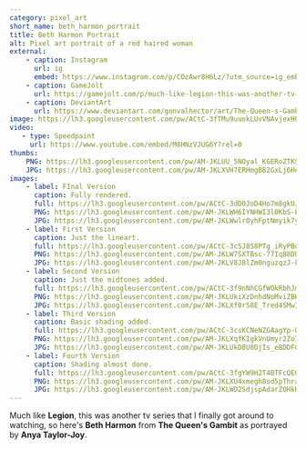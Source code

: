 ```yaml
---
category: pixel_art
short_name: beth_harmon_portrait
title: Beth Harmon Portrait
alt: Pixel art portrait of a red haired woman
external:
    - caption: Instagram
      url: ig
      embed: https://www.instagram.com/p/COzAwr8H6Lz/?utm_source=ig_embed&amp;utm_campaign=loading
    - caption: GameJolt
      url: https://gamejolt.com/p/much-like-legion-this-was-another-tv-series-that-i-finally-got-aro-gisjqzdj
    - caption: DeviantArt
      url: https://www.deviantart.com/gonvalhector/art/The-Queen-s-Gambit-879352538
image: https://lh3.googleusercontent.com/pw/ACtC-3fTMu9uuokLUvVNAvjexHQdDUsnLF0oGgrsCEbPq8eYS5pcYZEdzZmCfv23AJw2BP4m-DPKu0LyTdgn3J9kxnWJcYC9LdcXxhLuuxHnXFMftQqWgT4vkIVwGL3k19EOUEr0jOuvLiIiUsPbrQ3Ox8hD=w1200-h630-no?authuser=0
video:
   - type: Speedpaint
     url: https://www.youtube.com/embed/M8HNzVJUG6Y?rel=0
thumbs:
    PNG: https://lh3.googleusercontent.com/pw/AM-JKLUU_5NOyal_KGERoZTKSENsbjOdHHV3p60TkPi72o9Zf7JNh7z65pBMi5aJiPEoyaikZnnp_YQC5SCMX7emlkSKacBWGbohLEbv2NblUFusO3L_Wl5tOiRr4XSfXRrg8NIGpm3z4uZk4czoa-0LVClf
    JPG: https://lh3.googleusercontent.com/pw/AM-JKLXVH7ERHmgBB2GxLj6HexoefHVel-TzNsbu3yHoxE_lFSRYSEu0avdogCA6vPczGYAvV4kwc0IpXMOKQRHTClSa63cC3OTb1eUPuJEbj33HSH9mheLxISdXvixGEndS2g8GBlvkQOwTQgCglp55feGb
images:
    - label: FInal Version
      caption: Fully rendered.
      full: https://lh3.googleusercontent.com/pw/ACtC-3dD0JoD4Ho7m8gkUJ7IQMPxAeq5-gLqYuTUCwx9oxFf7f00FyfoBzNYRkMy6JFAxJUx7D3RONHlQwUgXt-SK1zYUgLGBWYsSrcRttBGLHt03Km2iquhA0B2IXqy7pkRgTzzIHFt4BRs0PVyr1RGueJU=w1080
      PNG: https://lh3.googleusercontent.com/pw/AM-JKLWH6IYNHWI3l0KbS-ErYQShkVLzPtuMMbK-0p_A2L0TT0exbaCKKmo7pb8XOPOHJqv__m_pQaRBEG1qgyofhiotACnthLhQI8RFRPbpftmkCTpyxOuLDLmV-5avLXDIRSZol9wSwk3wKu0hOSZiKkEU
      JPG: https://lh3.googleusercontent.com/pw/AM-JKLWwlrOyhFptNmyik7y8Kiq9AW2xQjSEM9zJVDJb0mY4TJeJkUK0xwwRJjB20vo1yg0EyQrLm3YVjHZHeDY7dauXq4bxkbzL4mXivFr8j7VLAE2nd1qST70TkYfliWZ94OFlzkxy-fB-Lee6TJOQIwqM
    - label: First Version
      caption: Just the lineart.
      full: https://lh3.googleusercontent.com/pw/ACtC-3cSJ8S8PTg_iRyPBoK98SmScdTbmlP6Y-Z_VMTHL8lbsIT7w0HR7yhTpANNFmrnf5TGd6BYLNJqbAADo-v_7IyMw5yG0MgEQrtGEbedB40hlNwP70_O34QGAJTH6svANw5X6Jb4RoRn5fy6fursvfIf=w1080
      PNG: https://lh3.googleusercontent.com/pw/AM-JKLW7SXTBsc-77IqB8DUlzkXXXuUbYN9PuDfXNK_9c-FvVd3qXFnhoFjeJ8SScFrStDdmhwARSY93q6mSXnuVXnko6jZov_tGrEkhekucQn6Y9-A4pBWnWLYlhtc8ZIZHcg7dhzyQgsEVsDgd0IHs4Dux
      JPG: https://lh3.googleusercontent.com/pw/AM-JKLV8J8lZm0nguzqzJ-kkByJlHCsi1bx-MZK92TD_iASuuLxbBISCKK08--ZAErDclO57Yg8_WcvOyzGDsSgTI2rxjLSOjOLQfKHRUdbFx0UShbALlJ9uuC7HS6cCT1sNpWrzmfza0NJcCYZjWyTzY1rs
    - label: Second Version
      caption: Just the midtones added.
      full: https://lh3.googleusercontent.com/pw/ACtC-3f9nNhCGfWOkRbhJmS7Q_mXgQQw-B31iIIjGyzb9xGPDxq3N_P-LsLiHVIlyVM4xAX3E1oDkRSRjJwqg4W9NeZJ7W6NwyJ1iMvN5Q-vTBUK1YSk_H3ykh70HyBrB_xkxpgG1db1zuuFgwEeFfZF8d41=w1080
      PNG: https://lh3.googleusercontent.com/pw/AM-JKLUkiXzDnhdNoMviZBH4niR3sZcZftAho9c40l4UhZSxnsd9l8Twar1ckOTX6lezrxNoBkK34ZmTn8ipZJER8mHyq3odGQBTq-CSpHacqyjoe_eiG15bNfb5Oo7UJjJqXc3-VuDvQFZeY8FNSaWyxsXO
      JPG: https://lh3.googleusercontent.com/pw/AM-JKLXf0rS8E_Tred4SMwIqTJRrTx5NbG98MRueZY1orzFzS78QGbRuvy_uW6CICYk3g88jS4zIO1Lmw_BwdUDYgzR_02XNoQ54KiE2QSYk3CRrNHn_WD74QTNz2uECVqxGtc7JLkelCWHTA-AETE0y5zuo
    - label: Third Version
      caption: Basic shading added.
      full: https://lh3.googleusercontent.com/pw/ACtC-3csKCNeNZGAagYp-OTXOqT5J9y751e5lwu8fyDxEQaiXY7zknF6FDIb_t1uQVqKBRhBThNikV9FdmjOC1FkMNZsq-ybQjSn_oo_C-3-5bzNPdWjN_h66n5WaQBMU110hxcDVS8fL7dO-VINqS8uUEkm=w1080
      PNG: https://lh3.googleusercontent.com/pw/AM-JKLXqfKIgkVnUmyr2Zo737aRL0GTcVqpqZx5i7zRzYEmcWNUMqFoVV3ctNeSX6EsTjUaaNwns3VU5Vr1bjwKJ7-dlwlED2z24aVu5Ql43FrAeEUDRxcNtcvBbpsMZut4g4rlDJygIrQ9M1icHyKb4R6rM
      JPG: https://lh3.googleusercontent.com/pw/AM-JKLUkD8U0DjIs_eBDDFG42FVxgVpsSR_M_OTK8wJ1IX9J0SZGpDRM40bS4ZO71pkaZL8arxrgmP-AS1r-XZC_fvNLLgOux4PlfUILgYBPAVEfLV-Z4uzh1xyJoBSVHL8l9vjo9E_BVZk5qMPPWHHnrkR1
    - label: Fourth Version
      caption: Shading almost done.
      full: https://lh3.googleusercontent.com/pw/ACtC-3fgYW9H2T4BTFcQEGsVU0yQYxPRDzOn4faUc6kK21t4hJYS33cIayXCLdWudg-SHUb6UbC4Xw4ifdVxb3YJFB_GQGDLmbnYcPH-mcujNFv5MqIadfFucgI0j578YiCFuEJwcHIFFyQrUq1gXou1BQmv=w1080
      PNG: https://lh3.googleusercontent.com/pw/AM-JKLXU4xmegh8od5pThraG7wZ6Y1JPuivW_7e_7Pk4HE-WeuMZ8BE2iJZvXJohtYLOQQeH8Enahx4_dupo_2exsuuqPL9ubn1tcWkYCYsgsOJGjSmXA2Q2tLyQk7p4gn6Vd3j7ya1qDOFcJ6w86GSfX7TD
      JPG: https://lh3.googleusercontent.com/pw/AM-JKLWD2SdjspAdarZOHkHSayP4wgSj9PldRMszxzE17vdbioyq9VTRRd8S8T1zZot-eNbTluWpd2ZTOUBFDNbKB2DommLwJZ9GmAB7fRYp29EHprr4JWgQx3iDDXh8XGZ0oz28b5ksQMyoyWyV88OLB8hR
---
```


Much like **Legion**, this was another tv series that I finally got around to watching, so here's **Beth Harmon** from **The Queen's Gambit** as portrayed by **Anya Taylor-Joy**.

